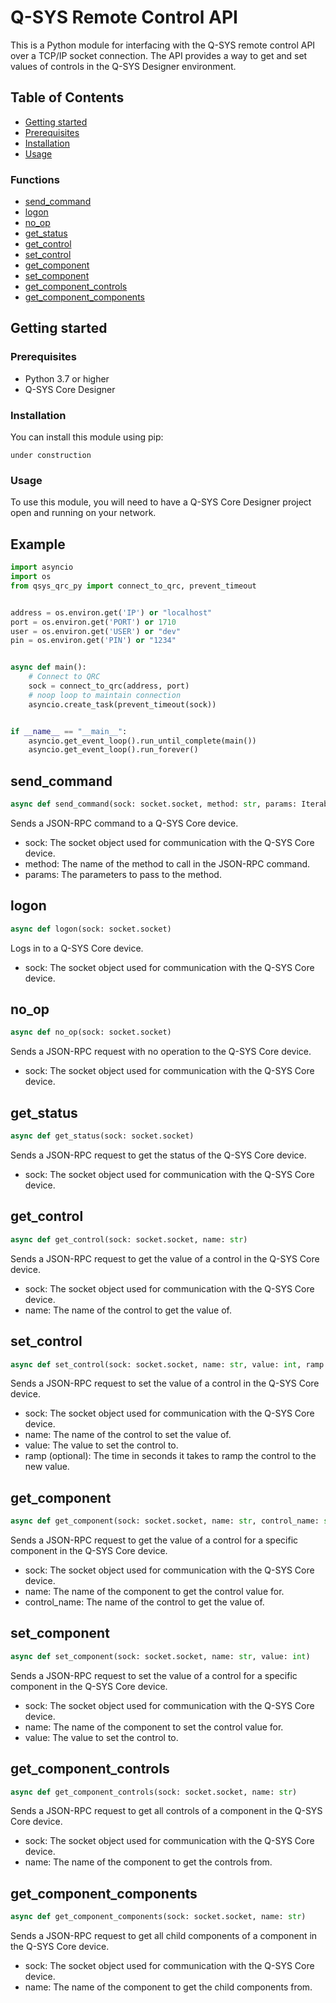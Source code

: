 # Q-SYS Remote Control API

This is a Python module for interfacing with the Q-SYS remote control API over a TCP/IP socket connection. The API provides a way to get and set values of controls in the Q-SYS Designer environment.

## Table of Contents

- [Getting started](#Getting-started)
- [Prerequisites](#Prerequisites)
- [Installation](#Installation)
- [Usage](#Usage)

### Functions
- [send_command](#send_command)
- [logon](#logon)
- [no_op](#no_op)
- [get_status](#get_status)
- [get_control](#get_control)
- [set_control](#set_control)
- [get_component](#get_component)
- [set_component](#set_component)
- [get_component_controls](#get_component_controls)
- [get_component_components](#get_component_components)

## Getting started

### Prerequisites

- Python 3.7 or higher
- Q-SYS Core Designer

### Installation

You can install this module using pip:

```
under construction
```


### Usage

To use this module, you will need to have a Q-SYS Core Designer project open and running on your network.

## Example
```py
import asyncio
import os
from qsys_qrc_py import connect_to_qrc, prevent_timeout


address = os.environ.get('IP') or "localhost"
port = os.environ.get('PORT') or 1710
user = os.environ.get('USER') or "dev"
pin = os.environ.get('PIN') or "1234"


async def main():
    # Connect to QRC
    sock = connect_to_qrc(address, port)
    # noop loop to maintain connection
    asyncio.create_task(prevent_timeout(sock))


if __name__ == "__main__":
    asyncio.get_event_loop().run_until_complete(main())
    asyncio.get_event_loop().run_forever()
```

## send_command

```py
async def send_command(sock: socket.socket, method: str, params: Iterable[str])
```

Sends a JSON-RPC command to a Q-SYS Core device.

* sock: The socket object used for communication with the Q-SYS Core device.
* method: The name of the method to call in the JSON-RPC command.
* params: The parameters to pass to the method.

## logon

```py
async def logon(sock: socket.socket)
```

Logs in to a Q-SYS Core device.

* sock: The socket object used for communication with the Q-SYS Core device.

## no_op

```py
async def no_op(sock: socket.socket)
```

Sends a JSON-RPC request with no operation to the Q-SYS Core device.

* sock: The socket object used for communication with the Q-SYS Core device.

## get_status

```py
async def get_status(sock: socket.socket)
```

Sends a JSON-RPC request to get the status of the Q-SYS Core device.

* sock: The socket object used for communication with the Q-SYS Core device.

## get_control

```py
async def get_control(sock: socket.socket, name: str)
```

Sends a JSON-RPC request to get the value of a control in the Q-SYS Core device.

* sock: The socket object used for communication with the Q-SYS Core device.
* name: The name of the control to get the value of.

## set_control

```py
async def set_control(sock: socket.socket, name: str, value: int, ramp: Optional[float] = None)
```

Sends a JSON-RPC request to set the value of a control in the Q-SYS Core device.

* sock: The socket object used for communication with the Q-SYS Core device.
* name: The name of the control to set the value of.
* value: The value to set the control to.
* ramp (optional): The time in seconds it takes to ramp the control to the new value.

## get_component

```py
async def get_component(sock: socket.socket, name: str, control_name: str)
```

Sends a JSON-RPC request to get the value of a control for a specific component in the Q-SYS Core device.

* sock: The socket object used for communication with the Q-SYS Core device.
* name: The name of the component to get the control value for.
* control_name: The name of the control to get the value of.

## set_component

```py
async def set_component(sock: socket.socket, name: str, value: int)
```

Sends a JSON-RPC request to set the value of a control for a specific component in the Q-SYS Core device.

* sock: The socket object used for communication with the Q-SYS Core device.
* name: The name of the component to set the control value for.
* value: The value to set the control to.

## get_component_controls

```py
async def get_component_controls(sock: socket.socket, name: str)
```

Sends a JSON-RPC request to get all controls of a component in the Q-SYS Core device.

* sock: The socket object used for communication with the Q-SYS Core device.
* name: The name of the component to get the controls from.

## get_component_components

```py
async def get_component_components(sock: socket.socket, name: str)
```

Sends a JSON-RPC request to get all child components of a component in the Q-SYS Core device.

* sock: The socket object used for communication with the Q-SYS Core device.
* name: The name of the component to get the child components from.
